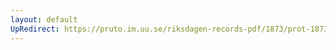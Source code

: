 ```yaml
---
layout: default
UpRedirect: https://pruto.im.uu.se/riksdagen-records-pdf/1873/prot-1873--ak--518/prot-1873--ak--518_009.pdf
---
```

